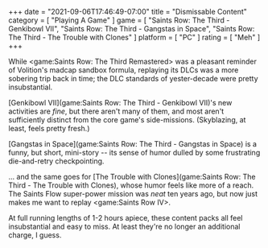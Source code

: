 +++
date = "2021-09-06T17:46:49-07:00"
title = "Dismissable Content"
category = [ "Playing A Game" ]
game = [ "Saints Row: The Third - Genkibowl VII", "Saints Row: The Third - Gangstas in Space", "Saints Row: The Third - The Trouble with Clones" ]
platform = [ "PC" ]
rating = [ "Meh" ]
+++

While <game:Saints Row: The Third Remastered> was a pleasant reminder of Volition's madcap sandbox formula, replaying its DLCs was a more sobering trip back in time; the DLC standards of yester-decade were pretty insubstantial.

[Genkibowl VII](game:Saints Row: The Third - Genkibowl VII)'s new activities are <i>fine</i>, but there aren't many of them, and most aren't sufficiently distinct from the core game's side-missions.  (Skyblazing, at least, feels pretty fresh.)

[Gangstas in Space](game:Saints Row: The Third - Gangstas in Space) is a funny, but short, mini-story -- its sense of humor dulled by some frustrating die-and-retry checkpointing.

... and the same goes for [The Trouble with Clones](game:Saints Row: The Third - The Trouble with Clones), whose humor feels like more of a reach.  The Saints Flow super-power mission was <i>neat</i> ten years ago, but now just makes me want to replay <game:Saints Row IV>.

At full running lengths of 1-2 hours apiece, these content packs all feel insubstantial and easy to miss.  At least they're no longer an additional charge, I guess.

